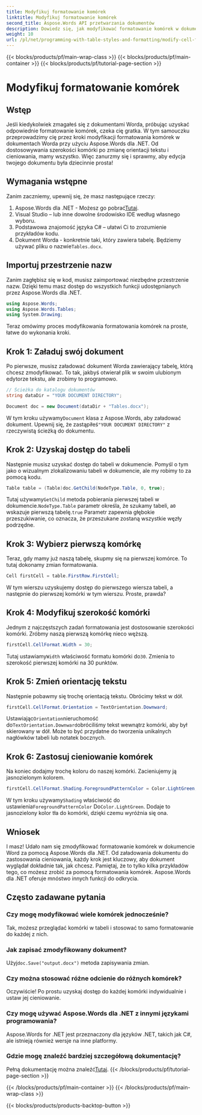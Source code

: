 ```yaml
---
title: Modyfikuj formatowanie komórek
linktitle: Modyfikuj formatowanie komórek
second_title: Aspose.Words API przetwarzania dokumentów
description: Dowiedz się, jak modyfikować formatowanie komórek w dokumentach programu Word za pomocą pakietu Aspose.Words dla platformy .NET, korzystając ze szczegółowego przewodnika krok po kroku.
weight: 10
url: /pl/net/programming-with-table-styles-and-formatting/modify-cell-formatting/
---
```


{{< blocks/products/pf/main-wrap-class >}}
{{< blocks/products/pf/main-container >}}
{{< blocks/products/pf/tutorial-page-section >}}

# Modyfikuj formatowanie komórek

## Wstęp

Jeśli kiedykolwiek zmagałeś się z dokumentami Worda, próbując uzyskać odpowiednie formatowanie komórek, czeka cię gratka. W tym samouczku przeprowadzimy cię przez kroki modyfikacji formatowania komórek w dokumentach Worda przy użyciu Aspose.Words dla .NET. Od dostosowywania szerokości komórki po zmianę orientacji tekstu i cieniowania, mamy wszystko. Więc zanurzmy się i sprawmy, aby edycja twojego dokumentu była dziecinnie prosta!

## Wymagania wstępne

Zanim zaczniemy, upewnij się, że masz następujące rzeczy:

1. Aspose.Words dla .NET - Możesz go pobrać[Tutaj](https://releases.aspose.com/words/net/).
2. Visual Studio – lub inne dowolne środowisko IDE według własnego wyboru.
3. Podstawowa znajomość języka C# – ułatwi Ci to zrozumienie przykładów kodu.
4.  Dokument Worda - konkretnie taki, który zawiera tabelę. Będziemy używać pliku o nazwie`Tables.docx`.

## Importuj przestrzenie nazw

Zanim zagłębisz się w kod, musisz zaimportować niezbędne przestrzenie nazw. Dzięki temu masz dostęp do wszystkich funkcji udostępnianych przez Aspose.Words dla .NET.

```csharp
using Aspose.Words;
using Aspose.Words.Tables;
using System.Drawing;
```

Teraz omówimy proces modyfikowania formatowania komórek na proste, łatwe do wykonania kroki.

## Krok 1: Załaduj swój dokument

Po pierwsze, musisz załadować dokument Worda zawierający tabelę, którą chcesz zmodyfikować. To tak, jakbyś otwierał plik w swoim ulubionym edytorze tekstu, ale zrobimy to programowo.

```csharp
// Ścieżka do katalogu dokumentów
string dataDir = "YOUR DOCUMENT DIRECTORY";

Document doc = new Document(dataDir + "Tables.docx");
```

 W tym kroku używamy`Document` klasa z Aspose.Words, aby załadować dokument. Upewnij się, że zastąpiłeś`"YOUR DOCUMENT DIRECTORY"` z rzeczywistą ścieżką do dokumentu.

## Krok 2: Uzyskaj dostęp do tabeli

Następnie musisz uzyskać dostęp do tabeli w dokumencie. Pomyśl o tym jako o wizualnym zlokalizowaniu tabeli w dokumencie, ale my robimy to za pomocą kodu.

```csharp
Table table = (Table)doc.GetChild(NodeType.Table, 0, true);
```

Tutaj używamy`GetChild` metoda pobierania pierwszej tabeli w dokumencie.`NodeType.Table` parametr określa, że szukamy tabeli, a`0` wskazuje pierwszą tabelę.`true` Parametr zapewnia głębokie przeszukiwanie, co oznacza, że przeszukane zostaną wszystkie węzły podrzędne.

## Krok 3: Wybierz pierwszą komórkę

Teraz, gdy mamy już naszą tabelę, skupmy się na pierwszej komórce. To tutaj dokonamy zmian formatowania.

```csharp
Cell firstCell = table.FirstRow.FirstCell;
```

W tym wierszu uzyskujemy dostęp do pierwszego wiersza tabeli, a następnie do pierwszej komórki w tym wierszu. Proste, prawda?

## Krok 4: Modyfikuj szerokość komórki

Jednym z najczęstszych zadań formatowania jest dostosowanie szerokości komórki. Zróbmy naszą pierwszą komórkę nieco węższą.

```csharp
firstCell.CellFormat.Width = 30;
```

 Tutaj ustawiamy`Width` właściwość formatu komórki do`30`. Zmienia to szerokość pierwszej komórki na 30 punktów.

## Krok 5: Zmień orientację tekstu

Następnie pobawmy się trochę orientacją tekstu. Obrócimy tekst w dół.

```csharp
firstCell.CellFormat.Orientation = TextOrientation.Downward;
```

 Ustawiając`Orientation`nieruchomość do`TextOrientation.Downward`obróciliśmy tekst wewnątrz komórki, aby był skierowany w dół. Może to być przydatne do tworzenia unikalnych nagłówków tabeli lub notatek bocznych.

## Krok 6: Zastosuj cieniowanie komórek

Na koniec dodajmy trochę koloru do naszej komórki. Zacieniujemy ją jasnozielonym kolorem.

```csharp
firstCell.CellFormat.Shading.ForegroundPatternColor = Color.LightGreen;
```

 W tym kroku używamy`Shading` właściwość do ustawienia`ForegroundPatternColor` Do`Color.LightGreen`. Dodaje to jasnozielony kolor tła do komórki, dzięki czemu wyróżnia się ona.

## Wniosek

I masz! Udało nam się zmodyfikować formatowanie komórek w dokumencie Word za pomocą Aspose.Words dla .NET. Od załadowania dokumentu do zastosowania cieniowania, każdy krok jest kluczowy, aby dokument wyglądał dokładnie tak, jak chcesz. Pamiętaj, że to tylko kilka przykładów tego, co możesz zrobić za pomocą formatowania komórek. Aspose.Words dla .NET oferuje mnóstwo innych funkcji do odkrycia.

## Często zadawane pytania

### Czy mogę modyfikować wiele komórek jednocześnie?
Tak, możesz przeglądać komórki w tabeli i stosować to samo formatowanie do każdej z nich.

### Jak zapisać zmodyfikowany dokument?
 Użyj`doc.Save("output.docx")` metoda zapisywania zmian.

### Czy można stosować różne odcienie do różnych komórek?
Oczywiście! Po prostu uzyskaj dostęp do każdej komórki indywidualnie i ustaw jej cieniowanie.

### Czy mogę używać Aspose.Words dla .NET z innymi językami programowania?
Aspose.Words for .NET jest przeznaczony dla języków .NET, takich jak C#, ale istnieją również wersje na inne platformy.

### Gdzie mogę znaleźć bardziej szczegółową dokumentację?
 Pełną dokumentację można znaleźć[Tutaj](https://reference.aspose.com/words/net/).
{{< /blocks/products/pf/tutorial-page-section >}}

{{< /blocks/products/pf/main-container >}}
{{< /blocks/products/pf/main-wrap-class >}}

{{< blocks/products/products-backtop-button >}}
